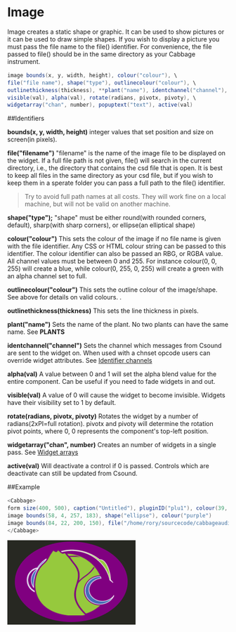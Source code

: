 # Image

Image creates a static shape or graphic. It can be used to show pictures or it can be used to draw simple shapes. If you wish to display a picture you must pass the file name to the file() identifier. For convenience, the file passed to file() should be in the same directory as your Cabbage instrument. 

```csharp
image bounds(x, y, width, height), colour("colour"), \
file("file name"), shape("type"), outlinecolour("colour"), \
outlinethickness(thickness), **plant("name"), identchannel("channel"), \
visible(val), alpha(val), rotate(radians, pivotx, pivoty), \
widgetarray("chan", number), popuptext("text"), active(val)
```
<!--(End of syntax)/-->
##Identifiers 

**bounds(x, y, width, height)** integer values that set position and size on screen(in pixels). 

**file("filename")** "filename" is the name of the image file to be displayed on the widget. If a full file path is not given, file() will search  in the current directory, i.e., the directory that contains the csd file that is open. It is best to keep all files in the same directory as your csd file, but if you wish to keep them in a sperate folder you can pass a full path to the file() identifier. 

>Try to avoid full path names at all costs. They will work fine on a local machine, but will not be valid on another machine.

**shape("type");** "shape" must be either round(with rounded corners, default), sharp(with sharp corners), or ellipse(an elliptical shape)

**colour("colour")** This sets the colour of the image if no file name is given with the file identifier. Any CSS or HTML colour string can be passed to this identifier. The colour identifier can also be passed an RBG, or RGBA value. All channel values must be between 0 and 255. For instance colour(0, 0, 255) will create a blue, while colour(0, 255, 0, 255) will create a green with an alpha channel set to full.  

**outlinecolour("colour")** This sets the outline colour of the image/shape. See above for details on valid colours. .

**outlinethickness(thickness)** This sets the line thickness in pixels.

**plant("name")** Sets the name of the plant. No two plants can have the same name. See **PLANTS**

**identchannel("channel")** Sets the channel which messages from Csound are sent to the widget on. When used with a chnset opcode users can override widget attributes. See [Identifier channels](./identchannels.md) 

**alpha(val)** A value between 0 and 1 will set the alpha blend value for the entire component. Can be useful if you need to fade widgets in and out. 

**visible(val)** A value of 0 will cause the widget to become invisible. Widgets have their visibility set to 1 by default. 

**rotate(radians, pivotx, pivoty)** Rotates the widget by a number of radians(2xPI=full rotation). pivotx and pivoty will determine the rotation pivot points, where 0, 0 represents the component's top-left position. 

**widgetarray("chan", number)** Creates an number of widgets in a single pass. See [Widget arrays](./widget_arrays.md)

**active(val)** Will deactivate a control if 0 is passed. Controls which are deactivate can still be updated from Csound.
<!--(End of identifiers)/-->

##Example
```csharp
<Cabbage>
form size(400, 500), caption("Untitled"), pluginID("plu1"), colour(39, 40, 34)
image bounds(58, 4, 257, 183), shape("ellipse"), colour("purple")  
image bounds(84, 22, 200, 150), file("/home/rory/sourcecode/cabbageaudio/cabbage/Images/logo_cabbage_sw_no_text.png"),  
</Cabbage>
```

![](images/imageExample.png)